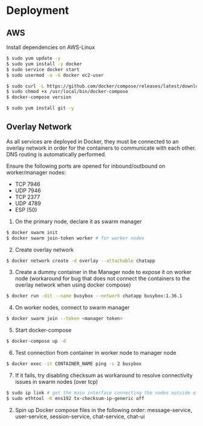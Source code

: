# Deployment

## AWS

Install dependencies on AWS-Linux

```sh
$ sudo yum update -y
$ sudo yum install -y docker
$ sudo service docker start
$ sudo usermod -a -G docker ec2-user

$ sudo curl -L https://github.com/docker/compose/releases/latest/download/docker-compose-$(uname -s)-$(uname -m) -o /usr/local/bin/docker-compose
$ sudo chmod +x /usr/local/bin/docker-compose
$ docker-compose version

$ sudo yum install git -y
```

## Overlay Network

As all services are deployed in Docker, they must be connected to an overlay network in order for the containers to communicate with each other. DNS routing is automatically performed.

Ensure the following ports are opened for inbound/outbound on worker/manager nodes:

- TCP 7946
- UDP 7946
- TCP 2377
- UDP 4789
- ESP (50)

1. On the primary node, declare it as swarm manager

```sh
$ docker swarm init
$ docker swarm join-token worker # for worker nodes
```

2. Create overlay network

```sh
$ docker network create -d overlay --attachable chatapp
```

3. Create a dummy container in the Manager node to expose it on worker node (workaround for bug that does not connect the containers to the overlay network when using docker compose)

```sh
$ docker run -dit --name busybox --network chatapp busybox:1.36.1
```

4. On worker nodes, connect to swarm manager

```sh
$ docker swarm join --token <manager token>
```

5. Start docker-compose

```sh
$ docker-compose up -d
```

6. Test connection from container in worker node to manager node

```sh
$ docker exec -it CONTAINER_NAME ping -c 2 busybox
```

7. If it fails, try disabling checksum as workaround to resolve connectivity issues in swarm nodes (over tcp)

```sh
$ sudo ip link # get the main interface connecting the nodes outside of Docker
$ sudo ethtool -K ens192 tx-checksum-ip-generic off
```

2. Spin up Docker compose files in the following order: message-service, user-service, session-service, chat-service, chat-ui
